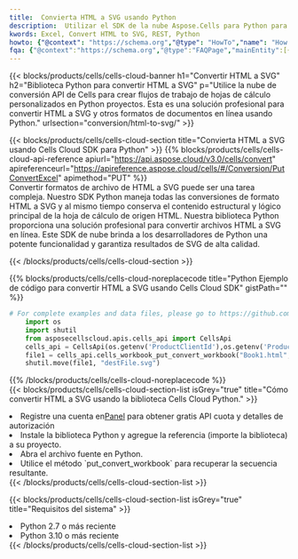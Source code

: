 ```yaml
---
title:  Convierta HTML a SVG usando Python
description:  Utilizar el SDK de la nube Aspose.Cells para Python para convertir un archivo de formato HTML a un archivo de formato SVG.
kwords: Excel, Convert HTML to SVG, REST, Python
howto: {"@context": "https://schema.org","@type": "HowTo","name": "How to convert HTML to SVG using the Cells Cloud Python library.","description": "How to convert HTML to SVG using the Cells Cloud Python library.","image": {"@type": "ImageObject"},"url": "/python/conversion/html-to-svg/","step": [{ "@type": "HowToStep","name": "How to convert HTML to SVG using the Cells Cloud Python library. step 1", "image": {"@type": "ImageObject",},"url": "/python/conversion/html-to-svg/","text": "Register an account at <a href='https://dashboard.aspose.cloud/'>Dashboard</a> to get free API quota & authorization details",},{ "@type": "HowToStep","name": "How to convert HTML to SVG using the Cells Cloud Python library. step 1", "image": {"@type": "ImageObject",},"url": "/python/conversion/html-to-svg/","text": "Install Python library and add the reference (import the library) to your project.",},{ "@type": "HowToStep","name": "How to convert HTML to SVG using the Cells Cloud Python library. step 1", "image": {"@type": "ImageObject",},"url": "/python/conversion/html-to-svg/","text": "Open the source file in Python.",},{ "@type": "HowToStep","name": "How to convert HTML to SVG using the Cells Cloud Python library. step 1", "image": {"@type": "ImageObject",},"url": "/python/conversion/html-to-svg/","text": "Use the `put_convert_workbook` method to retrieve the resulting stream.",}, ],"supply": {"@type": "HowToSupply","name": "document"},"tool": [{"@type": "HowToTool","name": "PyCharm, Visual Studio Code, Sublime, Eclipse"},{"@type": "HowToTool","name": "Aspose Cells"}],"totalTime": "PT6M"}
fqa: {"@context":"https://schema.org","@type":"FAQPage","mainEntity":[{"@type":"Question","name":"Why convert file formats in C# using REST API?","acceptedAnswer":{"@type":"Answer","text":"Documents are encoded in many ways, and some files may be incompatible with the software you use. To open and read such files, just convert them to appropriate file formats.<br/><ol><li>Install .NET SDK and add the reference (import the library) to your project.</li><li>Open the source file in C# using REST API.</li><li>Call the PutConvertWorkbookRequest() method, passing an output filename with required extension.</li><li>Get the result of conversion as a separate file.</li></ol>"}},{"@type":"Question","name":"What file formats can I convert with your C# library?","acceptedAnswer":{"@type":"Answer","text":"We support a variety of file formats for conversion using .NET library, including XLSX, Excel, xls , PDF, CSV, HTML, Markdown, XML, PNG, JPG, TIFF, Json, TXT and many more."}},{"@type":"Question","name":"What is the maximum allowed file size for conversion using this .NET library?","acceptedAnswer":{"@type":"Answer","text":"There are no file size limits for format conversions using .NET library."}}]}
---
```

{{< blocks/products/cells/cells-cloud-banner h1="Convertir HTML a SVG" h2="Biblioteca Python para convertir HTML a SVG" p="Utilice la nube de conversión API de Cells para crear flujos de trabajo de hojas de cálculo personalizados en Python proyectos. Esta es una solución profesional para convertir HTML a SVG y otros formatos de documentos en línea usando Python." urlsection="conversion/html-to-svg/" >}}

{{< blocks/products/cells/cells-cloud-section title="Convierta HTML a SVG usando Cells Cloud SDK para Python" >}}
{{% blocks/products/cells/cells-cloud-api-reference apiurl="https://api.aspose.cloud/v3.0/cells/convert" apireferenceurl="https://apireference.aspose.cloud/cells/#/Conversion/PutConvertExcel" apimethod="PUT" %}}
<br/>
Convertir formatos de archivo de HTML a SVG puede ser una tarea compleja. Nuestro SDK Python maneja todas las conversiones de formato HTML a SVG y al mismo tiempo conserva el contenido estructural y lógico principal de la hoja de cálculo de origen HTML. Nuestra biblioteca Python proporciona una solución profesional para convertir archivos HTML a SVG en línea. Este SDK de nube brinda a los desarrolladores de Python una potente funcionalidad y garantiza resultados de SVG de alta calidad.

{{< /blocks/products/cells/cells-cloud-section >}}

{{% blocks/products/cells/cells-cloud-noreplacecode title="Python Ejemplo de código para convertir HTML a SVG usando Cells Cloud SDK" gistPath="" %}}
 
```python
# For complete examples and data files, please go to https://github.com/aspose-cells-cloud/aspose-cells-cloud-python/
    import os
    import shutil
    from asposecellscloud.apis.cells_api import CellsApi
    cells_api = CellsApi(os.getenv('ProductClientId'),os.getenv('ProductClientSecret'))
    file1 = cells_api.cells_workbook_put_convert_workbook("Book1.html",format="svg")
    shutil.move(file1, "destFile.svg")     
```
 
{{% /blocks/products/cells/cells-cloud-noreplacecode %}}
<br/>
{{< blocks/products/cells/cells-cloud-section-list isGrey="true" title="Cómo convertir HTML a SVG usando la biblioteca Cells Cloud Python." >}}
<li> Registre una cuenta en<a href="https://dashboard.aspose.cloud/">Panel</a> para obtener gratis API cuota y detalles de autorización</li>
<li>Instale la biblioteca Python y agregue la referencia (importe la biblioteca) a su proyecto.</li>
<li>Abra el archivo fuente en Python.</li>
<li>Utilice el método `put_convert_workbook` para recuperar la secuencia resultante.</li>
{{< /blocks/products/cells/cells-cloud-section-list >}}

{{< blocks/products/cells/cells-cloud-section-list isGrey="true" title="Requisitos del sistema" >}}
<li>Python 2.7 o más reciente</li>
<li>Python 3.10 o más reciente</li>
{{< /blocks/products/cells/cells-cloud-section-list >}}
